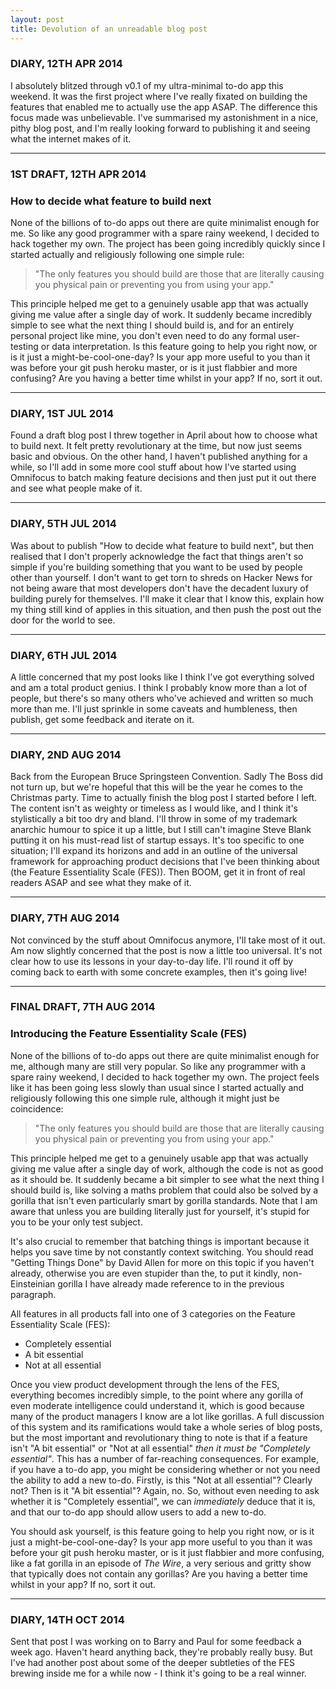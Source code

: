 ```yaml
---
layout: post
title: Devolution of an unreadable blog post
---
```

<h3>DIARY, 12TH APR 2014</h3>

I absolutely blitzed through v0.1 of my ultra-minimal to-do app this weekend. It was the first project where I've really fixated on building the features that enabled me to actually use the app ASAP. The difference this focus made was unbelievable. I've summarised my astonishment in a nice, pithy blog post, and I'm really looking forward to publishing it and seeing what the internet makes of it.

<hr/>

<h3>1ST DRAFT, 12TH APR 2014</h3>

<h3>How to decide what feature to build next</h3>

None of the billions of to-do apps out there are quite minimalist enough for me. So like any good programmer with a spare rainy weekend, I decided to hack together my own. The project has been going incredibly quickly since I started actually and religiously following one simple rule:

> "The only features you should build are those that are literally causing you physical pain or preventing you from using your app."

This principle helped me get to a genuinely usable app that was actually giving me value after a single day of work. It suddenly became incredibly simple to see what the next thing I should build is, and for an entirely personal project like mine, you don't even need to do any formal user-testing or data interpretation. Is this feature going to help you right now, or is it just a might-be-cool-one-day? Is your app more useful to you than it was before your git push heroku master, or is it just flabbier and more confusing? Are you having a better time whilst in your app? If no, sort it out.

<hr/>

<h3>DIARY, 1ST JUL 2014</h3>

Found a draft blog post I threw together in April about how to choose what to build next. It felt pretty revolutionary at the time, but now just seems basic and obvious. On the other hand, I haven't published anything for a while, so I'll add in some more cool stuff about how I've started using Omnifocus to batch making feature decisions and then just put it out there and see what people make of it.

<hr/>

<h3>DIARY, 5TH JUL 2014</h3>

Was about to publish "How to decide what feature to build next", but then realised that I don't properly acknowledge the fact that things aren't so simple if you're building something that you want to be used by people other than yourself. I don't want to get torn to shreds on Hacker News for not being aware that most developers don't have the decadent luxury of building purely for themselves. I'll make it clear that I know this, explain how my thing still kind of applies in this situation, and then push the post out the door for the world to see.

<hr/>

<h3>DIARY, 6TH JUL 2014</h3>

A little concerned that my post looks like I think I've got everything solved and am a total product genius. I think I probably know more than a lot of people, but there's so many others who've achieved and written so much more than me. I'll just sprinkle in some caveats and humbleness, then publish, get some feedback and iterate on it.

<hr/>

<h3>DIARY, 2ND AUG 2014</h3>

Back from the European Bruce Springsteen Convention. Sadly The Boss did not turn up, but we're hopeful that this will be the year he comes to the Christmas party. Time to actually finish the blog post I started before I left. The content isn't as weighty or timeless as I would like, and I think it's stylistically a bit too dry and bland. I'll throw in some of my trademark anarchic humour to spice it up a little, but I still can't imagine Steve Blank putting it on his must-read list of startup essays. It's too specific to one situation; I'll expand its horizons and add in an outline of the universal framework for approaching product decisions that I've been thinking about (the Feature Essentiality Scale (FES)). Then BOOM, get it in front of real readers ASAP and see what they make of it.

<hr/>

<h3>DIARY, 7TH AUG 2014</h3>

Not convinced by the stuff about Omnifocus anymore, I'll take most of it out. Am now slightly concerned that the post is now a little too universal. It's not clear how to use its lessons in your day-to-day life. I'll round it off by coming back to earth with some concrete examples, then it's going live!

<hr/>

<h3>FINAL DRAFT, 7TH AUG 2014</h3>

<h3>Introducing the Feature Essentiality Scale (FES)</h3>

None of the billions of to-do apps out there are quite minimalist enough for me, although many are still very popular. So like any programmer with a spare rainy weekend, I decided to hack together my own. The project feels like it has been going less slowly than usual since I started actually and religiously following this one simple rule, although it might just be coincidence:

>"The only features you should build are those that are literally causing you physical pain or preventing you from using your app."

This principle helped me get to a genuinely usable app that was actually giving me value after a single day of work, although the code is not as good as it should be. It suddenly became a bit simpler to see what the next thing I should build is, like solving a maths problem that could also be solved by a gorilla that isn't even particularly smart by gorilla standards. Note that I am aware that unless you are building literally just for yourself, it's stupid for you to be your only test subject.

It's also crucial to remember that batching things is important because it helps you save time by not constantly context switching. You should read "Getting Things Done" by David Allen for more on this topic if you haven't already, otherwise you are even stupider than the, to put it kindly, non-Einsteinian gorilla I have already made reference to in the previous paragraph.

All features in all products fall into one of 3 categories on the Feature Essentiality Scale (FES):

* Completely essential
* A bit essential
* Not at all essential

Once you view product development through the lens of the FES, everything becomes incredibly simple, to the point where any gorilla of even moderate intelligence could understand it, which is good because many of the product managers I know are a lot like gorillas. A full discussion of this system and its ramifications would take a whole series of blog posts, but the most important and revolutionary thing to note is that if a feature isn't "A bit essential" or "Not at all essential" <i>then it must be "Completely essential"</i>. This has a number of far-reaching consequences. For example, if you have a to-do app, you might be considering whether or not you need the ability to add a new to-do. Firstly, is this "Not at all essential"? Clearly not? Then is it "A bit essential"? Again, no. So, without even needing to ask whether it is "Completely essential", we can <i>immediately</i> deduce that it is, and that our to-do app should allow users to add a new to-do.

You should ask yourself, is this feature going to help you right now, or is it just a might-be-cool-one-day? Is your app more useful to you than it was before your git push heroku master, or is it just flabbier and more confusing, like a fat gorilla in an episode of <i>The Wire</i>, a very serious and gritty show that typically does not contain any gorillas? Are you having a better time whilst in your app? If no, sort it out.

<hr/>

<h3>DIARY, 14TH OCT 2014</h3>

Sent that post I was working on to Barry and Paul for some feedback a week ago. Haven't heard anything back, they're probably really busy. But I've had another post about some of the deeper subtleties of the FES brewing inside me for a while now - I think it's going to be a real winner.
